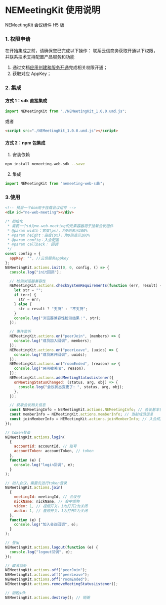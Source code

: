 # NEMeetingKit 使用说明

NEMeetingKit 会议组件 H5 版

### 1. 权限申请

在开始集成之前，请确保您已完成以下操作：
联系云信商务获取开通以下权限，并联系技术支持配置产品服务和功能

1.  通过文档[应用创建和服务开通](https://github.com/netease-kit/documents/blob/main/%E4%B8%9A%E5%8A%A1%E7%BB%84%E4%BB%B6/%E4%BC%9A%E8%AE%AE%E7%BB%84%E4%BB%B6/%E5%BA%94%E7%94%A8%E5%88%9B%E5%BB%BA%E5%92%8C%E6%9C%8D%E5%8A%A1%E5%BC%80%E9%80%9A.md)完成相关权限开通；
2.  获取对应 AppKey；

### 2. 集成

#### 方式 1：sdk 直接集成

```js
import NEMeetingKit from "./NEMeetingKit_1.0.0.umd.js";
```

或者

```html
<script src="./NEMeetingKit_1.0.0.umd.js"></script>
```

#### 方式 2：npm 包集成

1. 安装依赖

```sh
npm install nemeeting-web-sdk --save
```

2. 集成

```js
import NEMeetingKit from "nemeeting-web-sdk";
```

### 3.使用

```html
<!-- 预留一个dom用于挂载会议组件 -->
<div id="ne-web-meeting"></div>
```

```js
/* 初始化
 * 需要一个id为ne-web-meeting的元素容器用于挂载会议组件
 * @param width：宽度(px)，为0则表示100%
 * @param height：高度(px)，为0则表示100%
 * @param config：入会配置
 * @param callback： 回调
 */
const config = {
  appKey: "", //云信服务appkey
};
NEMeetingKit.actions.init(0, 0, config, () => {
  console.log("init回调");

  // 检测浏览器兼容性
  NEMeetingKit.actions.checkSystemRequirements(function (err, result) {
    let str = "";
    if (err) {
      str = err;
    } else {
      str = result ? "支持" : "不支持";
    }
    console.log("浏览器兼容性检测结果：", str);
  });

  // 事件监听
  NEMeetingKit.actions.on("peerJoin", (members) => {
    console.log("成员加入回调", members);
  });
  NEMeetingKit.actions.on("peerLeave", (uuids) => {
    console.log("成员离开回调", uuids);
  });
  NEMeetingKit.actions.on("roomEnded", (reason) => {
    console.log("房间被关闭", reason);
  });
  NEMeetingKit.actions.addMeetingStatusListener({
    onMeetingStatusChanged: (status, arg, obj) => {
      console.log("会议状态变更了: ", status, arg, obj);
    },
  });

  // 获取会议相关信息
  const NEMeetingInfo = NEMeetingKit.actions.NEMeetingInfo; // 会议基本信息
  const memberInfo = NEMeetingKit.actions.memberInfo; // 当前成员信息
  const joinMemberInfo = NEMeetingKit.actions.joinMemberInfo; // 入会成员信息
});

// token登录
NEMeetingKit.actions.login(
  {
    accountId: accountId, // 账号
    accountToken: accountToken, // token
  },
  function (e) {
    console.log("login回调", e);
  }
);

// 加入会议，需要先进行token登录
NEMeetingKit.actions.join(
  {
    meetingId: meetingId, // 会议号
    nickName: nickName, // 会中昵称
    video: 1, // 视频开关，1为打开2为关闭
    audio: 1, // 音频开关，1为打开2为关闭
  },
  function (e) {
    console.log("加入会议回调", e);
  }
);

// 登出
NEMeetingKit.actions.logout(function (e) {
  console.log("logout回调", e);
});

// 取消监听
NEMeetingKit.actions.off("peerJoin");
NEMeetingKit.actions.off("peerLeave");
NEMeetingKit.actions.off("roomEnded");
NEMeetingKit.actions.removeMeetingStatusListener();

// 销毁sdk
NEMeetingKit.actions.destroy(); // 销毁
```
